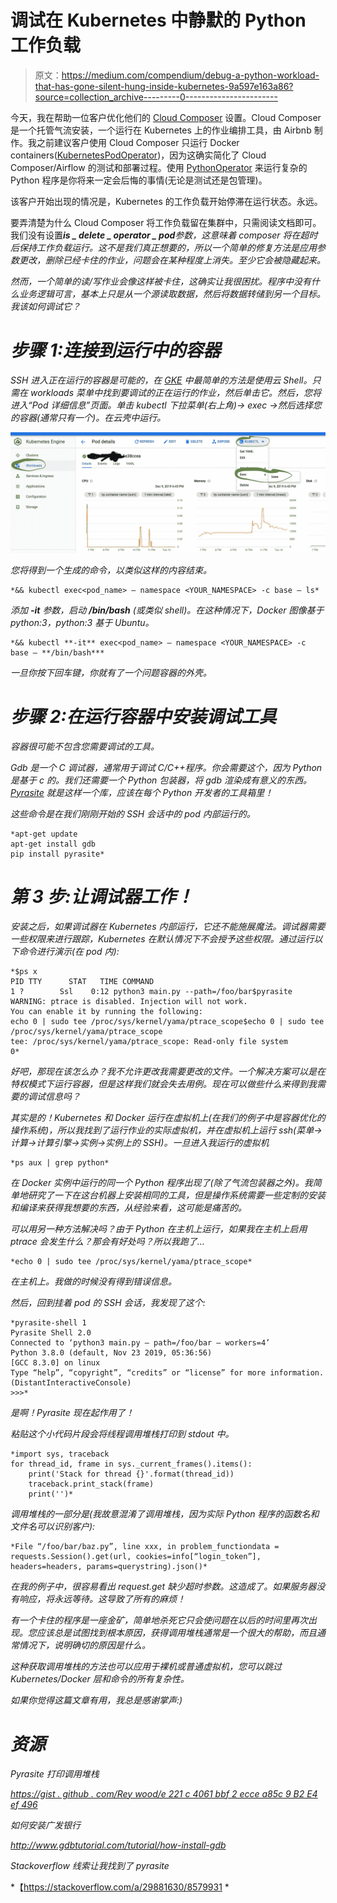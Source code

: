 # 调试在 Kubernetes 中静默的 Python 工作负载

> 原文：<https://medium.com/compendium/debug-a-python-workload-that-has-gone-silent-hung-inside-kubernetes-9a597e163a86?source=collection_archive---------0----------------------->

今天，我在帮助一位客户优化他们的 [Cloud Composer](https://cloud.google.com/composer/) 设置。Cloud Composer 是一个托管气流安装，一个运行在 Kubernetes 上的作业编排工具，由 Airbnb 制作。我之前建议客户使用 Cloud Composer 只运行 Docker containers([KubernetesPodOperator](https://airflow.apache.org/docs/stable/_api/airflow/contrib/operators/kubernetes_pod_operator/index.html#airflow.contrib.operators.kubernetes_pod_operator.KubernetesPodOperator))，因为这确实简化了 Cloud Composer/Airflow 的测试和部署过程。使用 [PythonOperator](https://airflow.apache.org/docs/stable/howto/operator/python.html) 来运行复杂的 Python 程序是你将来一定会后悔的事情(无论是测试还是包管理)。

该客户开始出现的情况是，Kubernetes 的工作负载开始停滞在运行状态。永远。

要弄清楚为什么 Cloud Composer 将工作负载留在集群中，只需阅读文档即可。我们没有设置***is _ delete _ operator _ pod****参数，这意味着 composer 将在超时后保持工作负载运行。这不是我们真正想要的，所以一个简单的修复方法是应用参数更改，删除已经卡住的作业，问题会在某种程度上消失。至少它会被隐藏起来。*

*然而，一个简单的读/写作业会像这样被卡住，这确实让我很困扰。程序中没有什么业务逻辑可言，基本上只是从一个源读取数据，然后将数据转储到另一个目标。我该如何调试它？*

# *步骤 1:连接到运行中的容器*

*SSH 进入正在运行的容器是可能的，在 [GKE](https://cloud.google.com/kubernetes-engine/) 中最简单的方法是使用云 Shell。只需在 workloads 菜单中找到要调试的正在运行的作业，然后单击它。然后，您将进入“Pod 详细信息”页面。单击 kubectl 下拉菜单(右上角)→ exec →然后选择您的容器(通常只有一个)。在云壳中运行。*

*![](img/2e93a88600d40d9cdd6e612e6d8e6557.png)*

*您将得到一个生成的命令，以类似这样的内容结束。*

```
*&& kubectl exec<pod_name> — namespace <YOUR_NAMESPACE> -c base — ls*
```

*添加 ***-it*** 参数，启动 ***/bin/bash*** (或类似 shell)。在这种情况下，Docker 图像基于 python:3，python:3 基于 Ubuntu。*

```
*&& kubectl **-it** exec<pod_name> — namespace <YOUR_NAMESPACE> -c base — **/bin/bash***
```

*一旦你按下回车键，你就有了一个问题容器的外壳。*

# *步骤 2:在运行容器中安装调试工具*

*容器很可能不包含您需要调试的工具。*

*Gdb 是一个 C 调试器，通常用于调试 C/C++程序。你会需要这个，因为 Python 是基于 c 的。我们还需要一个 Python 包装器，将 gdb 渲染成有意义的东西。 [Pyrasite](http://pyrasite.com/) 就是这样一个库，应该在每个 Python 开发者的工具箱里！*

*这些命令是在我们刚刚开始的 SSH 会话中的 pod 内部运行的。*

```
*apt-get update
apt-get install gdb
pip install pyrasite*
```

# *第 3 步:让调试器工作！*

*安装之后，如果调试器在 Kubernetes 内部运行，它还不能施展魔法。调试器需要一些权限来进行跟踪，Kubernetes 在默认情况下不会授予这些权限。通过运行以下命令进行演示(在 pod 内):*

```
*$ps x
PID TTY      STAT   TIME COMMAND
1 ?        Ssl    0:12 python3 main.py --path=/foo/bar$pyrasite
WARNING: ptrace is disabled. Injection will not work.
You can enable it by running the following:
echo 0 | sudo tee /proc/sys/kernel/yama/ptrace_scope$echo 0 | sudo tee /proc/sys/kernel/yama/ptrace_scope
tee: /proc/sys/kernel/yama/ptrace_scope: Read-only file system
0*
```

*好吧，那现在该怎么办？我不允许更改我需要更改的文件。一个解决方案可以是在特权模式下运行容器，但是这样我们就会失去用例。现在可以做些什么来得到我需要的调试信息吗？*

*其实是的！Kubernetes 和 Docker 运行在虚拟机上(在我们的例子中是容器优化的操作系统)，所以我找到了运行作业的实际虚拟机，并在虚拟机上运行 ssh(菜单→计算→计算引擎→实例→实例上的 SSH)。一旦进入我运行的虚拟机*

```
*ps aux | grep python*
```

*在 Docker 实例中运行的同一个 Python 程序出现了(除了气流包装器之外)。我简单地研究了一下在这台机器上安装相同的工具，但是操作系统需要一些定制的安装和编译来获得我想要的东西，从经验来看，这可能是痛苦的。*

*可以用另一种方法解决吗？由于 Python 在主机上运行，如果我在主机上启用 ptrace 会发生什么？那会有好处吗？所以我跑了…*

```
*echo 0 | sudo tee /proc/sys/kernel/yama/ptrace_scope*
```

*在主机上。我做的时候没有得到错误信息。*

*然后，回到挂着 pod 的 SSH 会话，我发现了这个:*

```
*pyrasite-shell 1
Pyrasite Shell 2.0
Connected to ‘python3 main.py — path=/foo/bar — workers=4’
Python 3.8.0 (default, Nov 23 2019, 05:36:56)
[GCC 8.3.0] on linux
Type “help”, “copyright”, “credits” or “license” for more information.
(DistantInteractiveConsole)
>>>*
```

*是啊！Pyrasite 现在起作用了！*

*粘贴这个小代码片段会将线程调用堆栈打印到 stdout 中。*

```
*import sys, traceback
for thread_id, frame in sys._current_frames().items():
    print('Stack for thread {}'.format(thread_id))
    traceback.print_stack(frame)
    print('')*
```

*调用堆栈的一部分是(我故意混淆了调用堆栈，因为实际 Python 程序的函数名和文件名可以识别客户):*

```
*File “/foo/bar/baz.py”, line xxx, in problem_functiondata = requests.Session().get(url, cookies=info[“login_token”], headers=headers, params=querystring).json()*
```

*在我的例子中，很容易看出 request.get 缺少超时参数。这造成了。如果服务器没有响应，将永远等待。这导致了所有的麻烦！*

*有一个卡住的程序是一座金矿，简单地杀死它只会使问题在以后的时间里再次出现。您应该总是试图找到根本原因，获得调用堆栈通常是一个很大的帮助，而且通常情况下，说明确切的原因是什么。*

*这种获取调用堆栈的方法也可以应用于裸机或普通虚拟机，您可以跳过 Kubernetes/Docker 层和命令的所有复杂性。*

*如果你觉得这篇文章有用，我总是感谢掌声:)*

# *资源*

*Pyrasite 打印调用堆栈*

*[https://gist . github . com/Rey wood/e 221 c 4061 bbf 2 ecce a85c 9 B2 E4 ef 496](https://gist.github.com/reywood/e221c4061bbf2eccea885c9b2e4ef496)*

*如何安装广发银行*

*http://www.gdbtutorial.com/tutorial/how-install-gdb*

*Stackoverflow 线索让我找到了 pyrasite*

*【https://stackoverflow.com/a/29881630/8579931 *